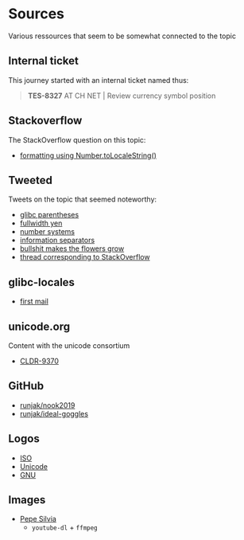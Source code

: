 # Sources

Various ressources that seem to be somewhat connected to the topic

## Internal ticket

This journey started with an internal ticket named thus:

> **TES-8327** AT CH NET | Review currency symbol position

## Stackoverflow

The StackOverflow question on this topic:

- [formatting using Number.toLocaleString()](https://stackoverflow.com/questions/56057751/differences-in-currency-formatting-using-number-tolocalestring)

## Tweeted

Tweets on the topic that seemed noteworthy:

- [glibc parentheses](https://twitter.com/sicarius/status/1165417884853702656)
- [fullwidth yen](https://twitter.com/sicarius/status/1165397158138458112)
- [number systems](https://twitter.com/sicarius/status/1165177053722886144)
- [information separators](https://twitter.com/sicarius/status/1163861539486609408)
- [bullshit makes the flowers grow](https://twitter.com/sicarius/status/1135641577072812032)
- [thread corresponding to StackOverflow](https://twitter.com/sicarius/status/1128912795981033472)

## glibc-locales

- [first mail](https://sourceware.org/ml/libc-locales/2019-q2/msg00050.html)

## unicode.org

Content with the unicode consortium

- [CLDR-9370](https://unicode-org.atlassian.net/browse/CLDR-9370)

## GitHub

- [runjak/nook2019](https://github.com/runjak/nook2019)
- [runjak/ideal-goggles](https://github.com/runjak/ideal-goggles)

## Logos

- [ISO](<https://en.wikipedia.org/wiki/File:ISO_Logo_(Red_square).svg>)
- [Unicode](https://en.wikipedia.org/wiki/File:Unicode_logo.svg)
- [GNU](https://en.wikipedia.org/wiki/File:Heckert_GNU_white.svg)

## Images

- [Pepe Silvia](https://www.youtube.com/watch?v=_nTpsv9PNqo)
  - `youtube-dl` + `ffmpeg`
